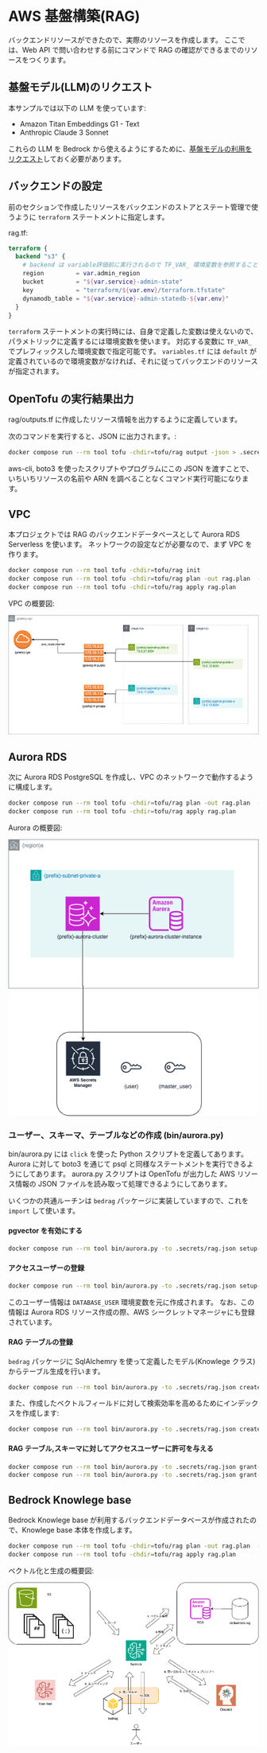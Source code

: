 # AWS 基盤構築(RAG)

バックエンドリソースができたので、実際のリソースを作成します。
ここでは、Web API で問い合わせする前にコマンドで RAG の確認ができるまでのリソースをつくります。

## 基盤モデル(LLM)のリクエスト

本サンプルでは以下の LLM を使っています:

- Amazon Titan Embeddings G1 - Text
- Anthropic Claude 3 Sonnet

これらの LLM を Bedrock から使えるようにするために、[基盤モデルの利用をリクエスト](https://docs.aws.amazon.com/ja_jp/bedrock/latest/userguide/model-access.html)しておく必要があります。

## バックエンドの設定

前のセクションで作成したリソースをバックエンドのストアとステート管理で使うように `terraform` ステートメントに指定します。

rag.tf:

```tf
terraform {
  backend "s3" {
    # backend は variable評価前に実行されるので TF_VAR_ 環境変数を参照することになる
    region         = var.admin_region
    bucket         = "${var.service}-admin-state"
    key            = "terraform/${var.env}/terraform.tfstate"
    dynamodb_table = "${var.service}-admin-statedb-${var.env}"
  }
}
```

`terraform` ステートメントの実行時には、自身で定義した変数は使えないので、パラメトリックに定義するには環境変数を使います。
対応する変数に `TF_VAR_` でプレフィックスした環境変数で指定可能です。
`variables.tf` には `default` が定義されているので環境変数がなければ、それに従ってバックエンドのリソースが指定されます。

## OpenTofu の実行結果出力

rag/outputs.tf に作成したリソース情報を出力するように定義しています。

次のコマンドを実行すると、JSON に出力されます。:

```bash
docker compose run --rm tool tofu -chdir=tofu/rag output -json > .secrets/rag.json
```

aws-cli, boto3 を使ったスクリプトやプログラムにこの JSON を渡すことで、いちいちリソースの名前や ARN を調べることなくコマンド実行可能になります。

## VPC

本プロジェクトでは RAG のバックエンドデータべースとして Aurora RDS Serverless を使います。
ネットワークの設定などが必要なので、まず VPC を作ります。

```bash
docker compose run --rm tool tofu -chdir=tofu/rag init
docker compose run --rm tool tofu -chdir=tofu/rag plan -out rag.plan  -target=module.vpc
docker compose run --rm tool tofu -chdir=tofu/rag apply rag.plan
```

VPC の概要図:

![vpc](img/vpc.drawio.png)

## Aurora RDS

次に Aurora RDS PostgreSQL を作成し、VPC のネットワークで動作するように構成します。

```bash
docker compose run --rm tool tofu -chdir=tofu/rag plan -out rag.plan  -target=module.aurora
docker compose run --rm tool tofu -chdir=tofu/rag apply rag.plan
```

Aurora の概要図:

![aurora](img/aurora.drawio.png)

### ユーザー、スキーマ、テーブルなどの作成 (bin/aurora.py)

bin/aurora.py には `click` を使った Python スクリプトを定義してあります。
Aurora に対して boto3 を通じて psql と同様なステートメントを実行できるようにしてあります。
aurora.py スクリプトは OpenTofu が出力した AWS リソース情報の JSON ファイルを読み取って処理できるようにしてあります。

いくつかの共通ルーチンは `bedrag` パッケージに実装していますので、これを `import` して使います。

#### pgvector を有効にする

```bash
docker compose run --rm tool bin/aurora.py -to .secrets/rag.json setup-vector
```

#### アクセスユーザーの登録

```bash
docker compose run --rm tool bin/aurora.py -to .secrets/rag.json setup-vector
```

このユーザー情報は `DATABASE_USER` 環境変数を元に作成されます。
なお、この情報は Aurora RDS リソース作成の際、AWS シークレットマネージャにも登録されています。

#### RAG テーブルの登録

`bedrag` パッケージに SqlAlchemry を使って定義したモデル(Knowlege クラス)からテーブル生成を行います。

```bash
docker compose run --rm tool bin/aurora.py -to .secrets/rag.json create-table
```

また、作成したベクトルフィールドに対して検索効率を高めるためにインデックスを作成します:

```bash
docker compose run --rm tool bin/aurora.py -to .secrets/rag.json create-vector-index
```

#### RAG テーブル,スキーマに対してアクセスユーザーに許可を与える

```bash
docker compose run --rm tool bin/aurora.py -to .secrets/rag.json grant-schema
docker compose run --rm tool bin/aurora.py -to .secrets/rag.json grant-table
```

## Bedrock Knowlege base

Bedrock Knowlege base が利用するバックエンドデータベースが作成されたので、Knowlege base 本体を作成します。

```bash
docker compose run --rm tool tofu -chdir=tofu/rag plan -out rag.plan  -target=module.bedrock
docker compose run --rm tool tofu -chdir=tofu/rag apply rag.plan
```

ベクトル化と生成の概要図:

![bedrock](img/bedrock.drawio.png)
